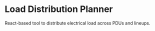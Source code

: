 # Load Distribution Planner

React-based tool to distribute electrical load across PDUs and lineups.